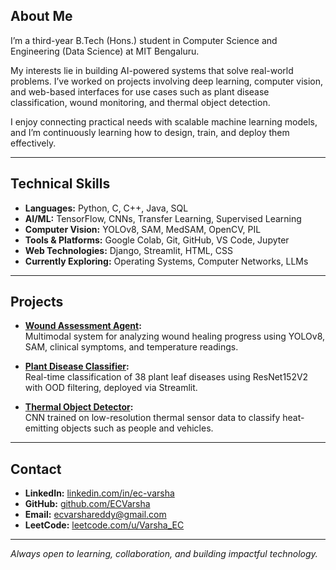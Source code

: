 ## About Me

I’m a third-year B.Tech (Hons.) student in Computer Science and Engineering (Data Science) at MIT Bengaluru.

My interests lie in building AI-powered systems that solve real-world problems. I’ve worked on projects involving deep learning, computer vision, and web-based interfaces for use cases such as plant disease classification, wound monitoring, and thermal object detection.

I enjoy connecting practical needs with scalable machine learning models, and I’m continuously learning how to design, train, and deploy them effectively.

---

## Technical Skills

- **Languages:** Python, C, C++, Java, SQL  
- **AI/ML:** TensorFlow, CNNs, Transfer Learning, Supervised Learning  
- **Computer Vision:** YOLOv8, SAM, MedSAM, OpenCV, PIL  
- **Tools & Platforms:** Google Colab, Git, GitHub, VS Code, Jupyter  
- **Web Technologies:** Django, Streamlit, HTML, CSS  
- **Currently Exploring:** Operating Systems, Computer Networks, LLMs

---

## Projects

- **[Wound Assessment Agent](https://github.com/ECVarsha/Wound-Assessment-Tracking-Agent):**  
  Multimodal system for analyzing wound healing progress using YOLOv8, SAM, clinical symptoms, and temperature readings.

- **[Plant Disease Classifier](https://github.com/ECVarsha/leaf_disease_detector):**  
  Real-time classification of 38 plant leaf diseases using ResNet152V2 with OOD filtering, deployed via Streamlit.

- **[Thermal Object Detector](https://github.com/ECVarsha/Thermal-Imaging-with-Object-Detection-):**  
  CNN trained on low-resolution thermal sensor data to classify heat-emitting objects such as people and vehicles.

---

## Contact

- **LinkedIn:** [linkedin.com/in/ec-varsha](https://www.linkedin.com/in/ec-varsha)  
- **GitHub:** [github.com/ECVarsha](https://github.com/ECVarsha)  
- **Email:** ecvarshareddy@gmail.com  
- **LeetCode:** [leetcode.com/u/Varsha_EC](https://leetcode.com/u/Varsha_EC)

---

*Always open to learning, collaboration, and building impactful technology.*

